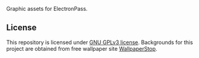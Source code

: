 Graphic assets for ElectronPass.

## License
This repository is licensed under [GNU GPLv3 license](https://github.com/electronpass/graphics/blob/master/LICENSE).
Backgrounds for this project are obtained from free wallpaper site  [WallpaperStop](http://www.wallpaperstop.com).
